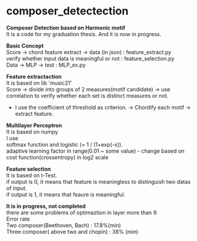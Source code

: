 # composer_detectection

<b> Composer Detection based on Harmonic motif </b> <br>
It is a code for my graduation thesis. And it is now in progress.

<b> Basic Concept </b><br>
Score -> chord feature extract -> data (in json) : feature_extract.py<br>
verify whether input data is meaningful or not : feature_selection.py<br>
Data -> MLP -> test : MLP_ex.py<br>


<b> Feature extractaction </b><br>
It is based on lib 'music21'<br>
Score -> divide into groups of 2 measures(motif candidate) -> use correlation to verify whether each set is distinct measures or not. 
* I use the coefficient of threshold as criterion.
-> Chordify each motif -> extract feature.

<b> Multilayer Perceptron </b><br>
It is based on numpy <br>
I use <br>
softmax function and logistic (= 1 / (1+exp(-x)).<br>
adaptive learning factor in range(0.01 ~ some value) - change based on cost function(crossentropy) in log2 scale<br>

<b> Feature selection </b> <br>
It is based on t-Test.<br>
if output is 0, it means that feature is meaningless to distinguish two datas of input.<br>
if output is 1, it means that feaure is meaningful.



<b> It is in progress, not completed </b> <br>
there are some problems of optimaztion in layer more than 9.<br>
Error rate<br>
Two composer(Beethoven, Bach) : 17.8%(min) <br>
Three composer( above two and chopin) : 38% (min)
